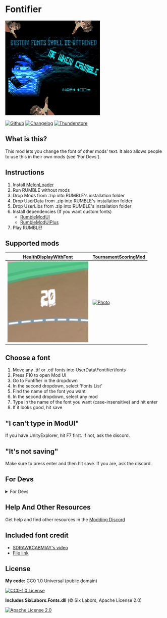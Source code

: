 # Fontifier
![Photo](https://raw.githubusercontent.com/ninjaguardian/Fontifier/master/Fontifier.png)

[![Github](https://cdn.jsdelivr.net/npm/@intergrav/devins-badges@3.2.0/assets/cozy/available/github_vector.svg)](https://github.com/ninjaguardian/Fontifier)
[![Changelog](https://cdn.jsdelivr.net/npm/@intergrav/devins-badges@3.2.0/assets/cozy/documentation/changelog_vector.svg)](https://thunderstore.io/c/rumble/p/ninjaguardian/Fontifier/changelog)
[![Thunderstore](https://cdn.jsdelivr.net/npm/@intergrav/devins-badges@3.2.0/assets/cozy/documentation/website_vector.svg)](https://thunderstore.io/c/rumble/p/ninjaguardian/Fontifier)

## What is this?
This mod lets you change the font of other mods' text. It also allows people to use this in their own mods (see 'For Devs').

## Instructions
1. Install [MelonLoader](https://github.com/LavaGang/MelonLoader)
2. Run RUMBLE without mods
3. Drop Mods from .zip into RUMBLE's installation folder
4. Drop UserData from .zip into RUMBLE's installation folder
5. Drop UserLibs from .zip into RUMBLE's installation folder
6. Install dependencies (If you want custom fonts)
    - [RumbleModUI](https://thunderstore.io/c/rumble/p/Baumritter/RumbleModUI)
    - [RumbleModUIPlus](https://thunderstore.io/c/rumble/p/ninjaguardian/RumbleModUIPlus)
7. Play RUMBLE!

## Supported mods
| [HealthDisplayWithFont](https://thunderstore.io/c/rumble/p/ninjaguardian/HealthDisplayWithFont) | [TournamentScoringMod](https://thunderstore.io/c/rumble/p/davisgreenwell/TournamentScoringMod) |
|--|--|
| [![Photo](https://raw.githubusercontent.com/ninjaguardian/HealthDisplayWithFont/master/icon.png)](https://thunderstore.io/c/rumble/p/ninjaguardian/HealthDisplayWithFont) | [![Photo](https://gcdn.thunderstore.io/live/repository/icons/davisgreenwell-TournamentScoringMod-1.0.1.png)](https://thunderstore.io/c/rumble/p/davisgreenwell/TournamentScoringMod) |

## Choose a font
1. Move any .ttf or .otf fonts into UserData\Fontifier\fonts
2. Press F10 to open Mod UI
3. Go to Fontifier in the dropdown
4. In the second dropdown, select 'Fonts List'
5. Find the name of the font you want
6. In the second dropdown, select any mod
7. Type in the name of the font you want (case-insensitive) and hit enter
8. If it looks good, hit save

## "I can't type in ModUI"
If you have UnityExplorer, hit F7 first. If not, ask the discord.

## "It's not saving"
Make sure to press enter and then hit save. If you are, ask the discord.

## For Devs
<details>
<summary>For Devs</summary>

If you create a TextMeshPro (or similar) in your mod and want to use Fontifier with it, here's how to do it.

First, choose if you want Fontifier to be a required dependency or optional dependency.

<details>
<summary>Required</summary>

- <details><summary>You will need the following usings:</summary>

    ```c#
    using Il2CppTMPro;
    using MelonLoader;
    using static Fontifier.Fontifier;
    // The following two are needed if ImplicitUsings are disabled
    using System;
    ```
  </details>

- <details><summary>And these dll refrences:</summary>

    - net6
        - MelonLoader.dll
    - Il2CppAssemblies
        - Unity.TextMeshPro.dll
    - Mods
        - Fontifier.dll

  </details>

- <details><summary>And this code:</summary>
    (Place it in your MelonMod class)

    ```c#
    #region Fontifier
    private static Func<TMP_FontAsset> GetFont;

    /// <inheritdoc/>
    public override void OnInitializeMelon()
    {
        GetFont = RegisterModWithReference(this.Info.Name, new EventHandler<EventArgs>(FontChanged));
    }

    private static void FontChanged(object sender, EventArgs args)
    {
        // Change your TextMeshPro.font to the new font.
        TextMeshProInstance.font = FontFromName(((dynamic)args).Value);
    }
    #endregion
    ```

    ALSO: When you create the TextMeshPro, make sure to `TextMeshProInstance.font = GetFont();`
  </details>

</details>

<details>
<summary>Optional</summary>

- <details><summary>You will need the following usings:</summary>

    ```c#
    using Il2CppTMPro;
    using MelonLoader;
    using System.Reflection;
    // The following two are needed if ImplicitUsings is disabled
    using System;
    using System.Linq;
    ```
  </details>

- <details><summary>And these dll refrences:</summary>

    - net6
        - MelonLoader.dll
    - Il2CppAssemblies
        - Unity.TextMeshPro.dll

  </details>

- <details><summary>And this code:</summary>
    (Place it in your MelonMod class)

    ```c#
    #region Fontifier
    private static Func<TMP_FontAsset> GetFont;
    private static Func<string, TMP_FontAsset> FontFromName;

    /// <inheritdoc/>
    public override void OnInitializeMelon()
    {
        if (RegisteredMelons.FirstOrDefault(m => m.Info.Name == "Fontifier")?.GetType() is Type fontifierType && fontifierType != null) (GetFont, FontFromName) = ((Func<TMP_FontAsset>, Func<string, TMP_FontAsset>))fontifierType.GetMethod("RegisterMod", BindingFlags.Public | BindingFlags.Static)?.Invoke(null, new object[] { this.Info.Name, new EventHandler<EventArgs>(FontChanged) });
    }

    private static void FontChanged(object sender, EventArgs args)
    {
        // Change your TextMeshPro.font to the new font.
        TextMeshProInstance.font = FontFromName(((dynamic)args).Value);
    }
    #endregion
    ```

    ALSO: When you create the TextMeshPro, make sure to `TextMeshProInstance.font = GetFont();`
  </details>
</details>
</details>

## Help And Other Resources
Get help and find other resources in the [Modding Discord](https://discord.gg/fsbcnZgzfa)

## Included font credit
- [SDRAWKCABMIAY's video](https://youtu.be/wp4VaVm_XpI)
- [File link](https://drive.google.com/drive/folders/1-Wr4TW4FVQ8j8EyKAMHPa-D2Srg05Fyk)

## License

**My code:** CC0 1.0 Universal (public domain)

[![CC0-1.0 License](https://img.shields.io/badge/License-CC0_1.0_Universal-green.svg)](https://github.com/ninjaguardian/Fontifier?tab=CC0-1.0-1-ov-file)

**Includes SixLabors.Fonts.dll** (© Six Labors, Apache License 2.0)

[![Apache License 2.0](https://img.shields.io/badge/License-Apache_License_2.0-green.svg)](https://github.com/ninjaguardian/Fontifier?tab=Apache-2.0-2-ov-file)
